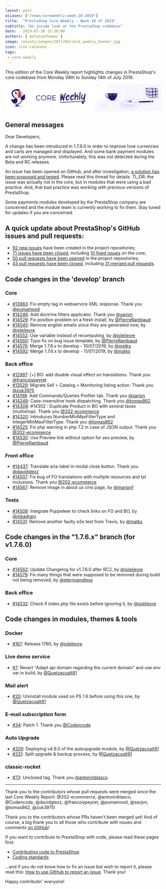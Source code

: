 ```yaml
---
layout: post
aliases: ["/news/coreweekly-week-28-2019"]
title:  "PrestaShop Core Weekly - Week 28 of 2019"
subtitle: "An inside look at the PrestaShop codebase"
date:   2019-07-30 15:30:00
authors: [ AntoineThomas ]
image: /assets/images/2017/04/core_weekly_banner.jpg
icon: icon-calendar
tags:
 - core-weekly
---
```


This edition of the Core Weekly report highlights changes in PrestaShop's core codebase from Monday 08th to Sunday 14th of July 2019.

![Core Weekly banner](/assets/images/2018/12/banner-core-weekly.jpg)


## General messages

Dear Developers,

A change has been introduced in 1.7.6.0 in order to improve how currencies and carts are managed and displayed. And some bank payment modules are not working anymore. Unfortunately, this was not detected during the Beta and RC releases.

An issue has been opened on GitHub, and after investigation, [a solution has been proposed and tested](https://github.com/PrestaShop/PrestaShop/issues/14648#issuecomment-515989994). Please read this thread for details. TL;DR: the issue was actually not in the core, but in modules that were using a bad practice. And, that bad practice was working with previous versions of PrestaShop.

Some payments modules developed by the PrestaShop company are concerned and the module team is currently working to fix them. Stay tuned for updates if you are concerned.


## A quick update about PrestaShop's GitHub issues and pull requests:

- [92 new issues](https://github.com/search?q=org%3APrestaShop+is%3Apublic++-repo%3Aprestashop%2Fprestashop.github.io++is%3Aissue+created%3A2019-07-08..2019-07-14) have been created in the project repositories;
- [71 issues have been closed](https://github.com/search?q=org%3APrestaShop+is%3Apublic++-repo%3Aprestashop%2Fprestashop.github.io++is%3Aissue+closed%3A2019-07-08..2019-07-14), including [10 fixed issues](https://github.com/search?q=org%3APrestaShop+is%3Apublic++-repo%3Aprestashop%2Fprestashop.github.io++is%3Aissue+label%3Afixed+closed%3A2019-07-08..2019-07-14) on the core;
- [50 pull requests have been opened](https://github.com/search?q=org%3APrestaShop+is%3Apublic++-repo%3Aprestashop%2Fprestashop.github.io++is%3Apr+created%3A2019-07-08..2019-07-14) in the project repositories;
- [43 pull requests have been closed](https://github.com/search?q=org%3APrestaShop+is%3Apublic++-repo%3Aprestashop%2Fprestashop.github.io++is%3Apr+closed%3A2019-07-08..2019-07-14), including [31 merged pull requests](https://github.com/search?q=org%3APrestaShop+is%3Apublic++-repo%3Aprestashop%2Fprestashop.github.io++is%3Apr+merged%3A2019-07-08..2019-07-14).


## Code changes in the 'develop' branch

### Core

* [#13983](https://github.com/PrestaShop/PrestaShop/pull/13983): Fix empty tag in webservice XML response. Thank you [@pumamood](https://github.com/pumamood)
* [#14246](https://github.com/PrestaShop/PrestaShop/pull/14246): Add doctrine filters applicator. Thank you [@sarjon](https://github.com/sarjon)
* [#14529](https://github.com/PrestaShop/PrestaShop/pull/14529): Fix position problem on a fresh install, by [@PierreRambaud](https://github.com/PierreRambaud)
* [#14545](https://github.com/PrestaShop/PrestaShop/pull/14545): Remove english emails since they are generated now, by [@jolelievre](https://github.com/jolelievre)
* [#14552](https://github.com/PrestaShop/PrestaShop/pull/14552): Use variable instead of recomputing, by [@jolelievre](https://github.com/jolelievre)
* [#14560](https://github.com/PrestaShop/PrestaShop/pull/14560): Typo fix on bug issue template, by [@PierreRambaud](https://github.com/PierreRambaud)
* [#14576](https://github.com/PrestaShop/PrestaShop/pull/14576): Merge 1.7.6.x to develop - 10/07/2019, by [@matks](https://github.com/matks)
* [#14592](https://github.com/PrestaShop/PrestaShop/pull/14592): Merge 1.7.6.x to develop - 11/07/2019, by [@matks](https://github.com/matks)


### Back office

* [#12997](https://github.com/PrestaShop/PrestaShop/pull/12997): [+] BO: add disable visual effect on translations. Thank you [@francoispeyret](https://github.com/francoispeyret)
* [#13529](https://github.com/PrestaShop/PrestaShop/pull/13529): Migrate Sell > Catalog > Monitoring listing action. Thank you [@zuk3975](https://github.com/zuk3975)
* [#14198](https://github.com/PrestaShop/PrestaShop/pull/14198): Add Commands/Queries Profiler tab. Thank you [@sarjon](https://github.com/sarjon)
* [#14249](https://github.com/PrestaShop/PrestaShop/pull/14249): Case-insensitive hook dispatching. Thank you [@tomas862](https://github.com/tomas862)
* [#14308](https://github.com/PrestaShop/PrestaShop/pull/14308): #14302 : Duplicate Product in BO with several taxes (multishop). Thank you [@202-ecommerce](https://github.com/202-ecommerce)
* [#14320](https://github.com/PrestaShop/PrestaShop/pull/14320): Introduces NumberMinMaxFilterType and IntegerMinMaxFilterType. Thank you [@tomas862](https://github.com/tomas862)
* [#14525](https://github.com/PrestaShop/PrestaShop/pull/14525): Fix php warning in php 7.2 in case of JSON output. Thank you [@202-ecommerce](https://github.com/202-ecommerce)
* [#14530](https://github.com/PrestaShop/PrestaShop/pull/14530): Use Preview link without  option for seo preview, by [@PierreRambaud](https://github.com/PierreRambaud)


### Front office

* [#14437](https://github.com/PrestaShop/PrestaShop/pull/14437): Translate aria-label in modal close button. Thank you [@davidglezz](https://github.com/davidglezz)
* [#14507](https://github.com/PrestaShop/PrestaShop/pull/14507): Fix bug of FO translations with multiple resources and tpl inclusions. Thank you [@202-ecommerce](https://github.com/202-ecommerce)
* [#14567](https://github.com/PrestaShop/PrestaShop/pull/14567): Remove image in about us cms page, by [@marionf](https://github.com/marionf)


### Tests

* [#14508](https://github.com/PrestaShop/PrestaShop/pull/14508): Integrate Puppeteer to check links on FO and BO, by [@mbadrani](https://github.com/mbadrani)
* [#14531](https://github.com/PrestaShop/PrestaShop/pull/14531): Remove another faulty e2e test from Travis, by [@matks](https://github.com/matks)


## Code changes in the "1.7.6.x" branch (for v1.7.6.0)

### Core

* [#14562](https://github.com/PrestaShop/PrestaShop/pull/14562): Update Changelog for v1.7.6.0 after RC2, by [@jolelievre](https://github.com/jolelievre)
* [#14579](https://github.com/PrestaShop/PrestaShop/pull/14579): Fix many things that were supposed to be removed during build not being removed, by [@eternoendless](https://github.com/eternoendless)


### Back office

* [#14532](https://github.com/PrestaShop/PrestaShop/pull/14532): Check if index.php file exists before ignoring it, by [@jolelievre](https://github.com/jolelievre)


## Code changes in modules, themes & tools

### Docker

* [#167](https://github.com/PrestaShop/docker/pull/167): Release 1760, by [@jolelievre](https://github.com/jolelievre)


### Live demo service

* [#7](https://github.com/PrestaShop/live-demo-devices/pull/7): Revert "Adapt api domain regarding the current domain" and use env var in build, by [@Quetzacoalt91](https://github.com/Quetzacoalt91)


### Mail alert

* [#20](https://github.com/PrestaShop/ps_emailalerts/pull/20): Uninstall module used on PS 1.6 before using this one, by [@Quetzacoalt91](https://github.com/Quetzacoalt91)


### E-mail subscription form

* [#34](https://github.com/PrestaShop/ps_emailsubscription/pull/34): Patch 1. Thank you [@Codencode](https://github.com/Codencode)


### Auto Upgrade

* [#329](https://github.com/PrestaShop/autoupgrade/pull/329): Deploying v4.9.0 of the autoupgrade module, by [@Quetzacoalt91](https://github.com/Quetzacoalt91)
* [#331](https://github.com/PrestaShop/autoupgrade/pull/331): Split upgrade & backup process, by [@Quetzacoalt91](https://github.com/Quetzacoalt91)


### classic-rocket

* [#73](https://github.com/PrestaShop/classic-rocket/pull/73): Unclosed tag. Thank you [@antoninblasco](https://github.com/antoninblasco)


<hr />

Thank you to the contributors whose pull requests were merged since the last Core Weekly Report: @202-ecommerce, @antoninblasco, @Codencode, @davidglezz, @francoispeyret, @pumamood, @sarjon, @tomas862, @zuk3975!

Thank you to the contributors whose PRs haven't been merged yet! And of course, a big thank you to all those who contribute with issues and comments [on GitHub](https://github.com/PrestaShop/PrestaShop)!

If you want to contribute to PrestaShop with code, please read these pages first:

 * [Contributing code to PrestaShop](https://devdocs.prestashop.com/1.7/contribute/contribution-guidelines/)
 * [Coding standards](https://devdocs.prestashop.com/1.7/development/coding-standards/)

...and if you do not know how to fix an issue but wish to report it, please read this: [How to use GitHub to report an issue](https://devdocs.prestashop.com/1.7/contribute/contribute-reporting-issues/). Thank you!

Happy contributin' everyone!
